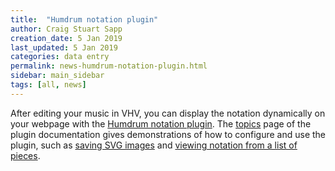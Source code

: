 ```yaml
---
title:  "Humdrum notation plugin"
author: Craig Stuart Sapp
creation_date: 5 Jan 2019
last_updated: 5 Jan 2019
categories: data entry
permalink: news-humdrum-notation-plugin.html
sidebar: main_sidebar
tags: [all, news]
---
```



After editing your music in VHV, you can display
the notation dynamically on your webpage with the
[Humdrum notation plugin](http://plugin.humdrum.org).  The
[topics](https://plugin.humdrum.org/topic) page of the plugin documentation
gives demonstrations of how to configure and use the plugin, such as [saving SVG
images](https://plugin.humdrum.org/topic/saving) and [viewing notation
from a list of pieces](https://plugin.humdrum.org/topic/toggle).


